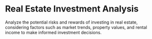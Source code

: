 # Real Estate Investment Analysis

Analyze the potential risks and rewards of investing in real estate, considering factors such as market trends, property values, and rental income to make informed investment decisions.